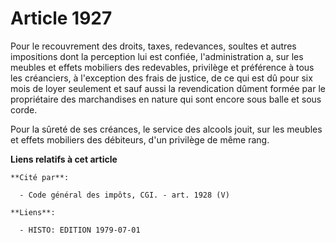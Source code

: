 # Article 1927

Pour le recouvrement des droits, taxes, redevances, soultes et autres impositions dont la perception lui est confiée,
l'administration a, sur les meubles et effets mobiliers des redevables, privilège et préférence à tous les créanciers, à
l'exception des frais de justice, de ce qui est dû pour six mois de loyer seulement et sauf aussi la revendication dûment
formée par le propriétaire des marchandises en nature qui sont encore sous balle et sous corde.

Pour la sûreté de ses créances, le service des alcools jouit, sur les meubles et effets mobiliers des débiteurs, d'un
privilège de même rang.

**Liens relatifs à cet article**

	**Cité par**:

	  - Code général des impôts, CGI. - art. 1928 (V)

	**Liens**:

	  - HISTO: EDITION 1979-07-01
